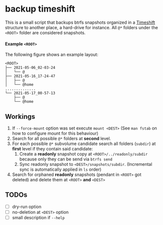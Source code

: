 # backup timeshift

This is a small script that backups btrfs snapshots organized in a [Timeshift](https://github.com/teejee2008/timeshift) structure to another place, a hard-drive for instance.
All `@*` folders under the `<ROOT>` folder are considered snapshots.

#### Example `<ROOT>`
The following figure shows an example layout:
```
<ROOT>
├── 2021-05-06_02-03-24
│   └── @
├── 2021-05-16_17-24-47
│   ├── @
│   └── @home
..............
└── 2021-05-17_00-57-13
    ├── @
    └── @home
```

## Workings

1. If `--force-mount` option was set execute `mount <DEST>` (See `man fstab` on how to configure mount for this behaviour)
2. Search for all possible `@*` folders at **second** level.
3. For each possible `@*` subvolume candidate search all folders (`subdir`) at **first** level if they contain said candidate:
   1. Create a **readonly** snapshot copy at `<ROOT>/../readonly/subdir` because only they can be send via `btrfs send`
   2. Sync readonly snapshot to `<DEST>/snapshots/subdir`. (Incremental sync is automatically applied in `ls` order)
4. Search for orphaned **readonly** snapshots (pendant in `<ROOT>` got deleted) and delete them at `<ROOT>` **and** `<DEST>`

## TODOs

- [ ] dry-run option
- [ ] no-deletion at `<DEST>` option
- [ ] small description if `--help`
